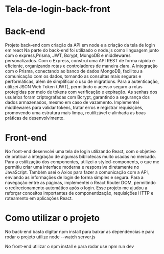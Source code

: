 # Tela-de-login-back-front
# Back-end
Projeto back-end com criação da API em node e a criação da tela de login em react
Na parte do back-end foi utilizado o node.js como linguagem junto com o express,Prisma, JWT, Bcrypt, MongoDB e middlewares personalizados. Com o Express, construí uma API REST de forma rápida e eficiente, organizando rotas e controladores de maneira clara. A integração com o Prisma, conectando ao banco de dados MongoDB, facilitou a comunicação com os dados, tornando as consultas mais seguras e performáticas, além de simplificar o uso de migrations. Para a autenticação, utilizei JSON Web Token (JWT), permitindo o acesso seguro a rotas protegidas por meio de tokens com verificação e expiração. As senhas dos usuários foram criptografadas com Bcrypt, garantindo a segurança dos dados armazenados, mesmo em caso de vazamento. Implementei middlewares para validar tokens, tratar erros e registrar requisições, promovendo uma estrutura mais limpa, reutilizável e alinhada às boas práticas de desenvolvimento.
# Front-end
No front-end desenvolvi uma tela de login utilizando React, com o objetivo de praticar a integração de algumas bibliotecas muito usadas no mercado. Para a estilização dos componentes, utilizei o styled-components, o que me permitiu criar uma interface moderna e responsiva diretamente no JavaScript.
Também usei o Axios para fazer a comunicação com a API, enviando as informações de login de forma simples e segura. Para a navegação entre as páginas, implementei o React Router DOM, permitindo o redirecionamento automático após o login.
Esse projeto me ajudou a reforçar conceitos importantes de componentização, requisições HTTP e roteamento em aplicações React.

# Como utilizar o projeto
No back-end basta digitar npm install para baixar as dependencias e para rodar o projeto utilize node --watch server.js

No front-end utilizar o npm install e para rodar use npm run dev
